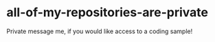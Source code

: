 # all-of-my-repositories-are-private
Private message me, if you would like access to a coding sample!
